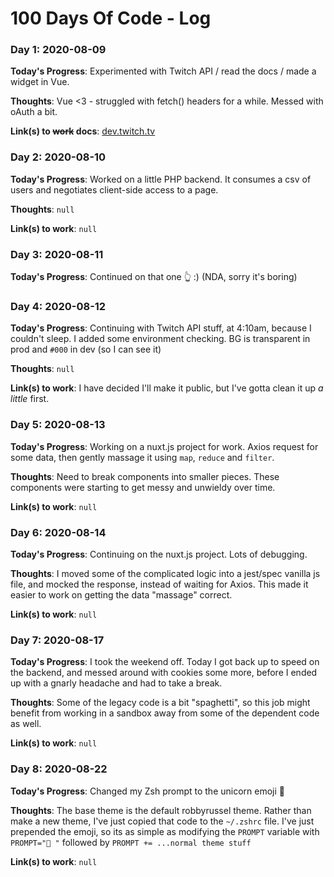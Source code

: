# 100 Days Of Code - Log

<!-- template
### Day 0: 2020-08-

**Today's Progress**:

**Thoughts**: 

**Link(s) to work**:
-->

### Day 1: 2020-08-09

**Today's Progress**: Experimented with Twitch API / read the docs / made a widget in Vue.

**Thoughts**: Vue <3 - struggled with fetch() headers for a while. Messed with oAuth a bit.

**Link(s) to ~~work~~ docs**: [dev.twitch.tv](https://dev.twitch.tv/)

### Day 2: 2020-08-10

**Today's Progress**: Worked on a little PHP backend. It consumes a csv of users and negotiates client-side access to a page.

**Thoughts**: `null`

**Link(s) to work**: `null`

### Day 3: 2020-08-11

**Today's Progress**: Continued on that one 👆 :) (NDA, sorry it's boring)

### Day 4: 2020-08-12

**Today's Progress**: Continuing with Twitch API stuff, at 4:10am, because I couldn't sleep. I added some environment checking. BG is transparent in prod and `#000` in dev (so I can see it)

**Thoughts**: `null`

**Link(s) to work**: I have decided I'll make it public, but I've gotta clean it up _a little_ first.

### Day 5: 2020-08-13

**Today's Progress**: Working on a nuxt.js project for work. Axios request for some data, then gently massage it using `map`, `reduce` and `filter`. 

**Thoughts**: Need to break components into smaller pieces. These components were starting to get messy and unwieldy over time. 

**Link(s) to work**: `null`

### Day 6: 2020-08-14

**Today's Progress**: Continuing on the nuxt.js project. Lots of debugging.

**Thoughts**: I moved some of the complicated logic into a jest/spec vanilla js file, and mocked the response, instead of waiting for Axios. This made it easier to work on getting the data "massage" correct.

**Link(s) to work**: `null`

### Day 7: 2020-08-17

**Today's Progress**: I took the weekend off. Today I got back up to speed on the backend, and messed around with cookies some more, before I ended up with a gnarly headache and had to take a break.

**Thoughts**: Some of the legacy code is a bit "spaghetti", so this job might benefit from working in a sandbox away from some of the dependent code as well.

**Link(s) to work**: `null`

### Day 8: 2020-08-22

**Today's Progress**: Changed my Zsh prompt to the unicorn emoji 🦄

**Thoughts**: The base theme is the default robbyrussel theme. Rather than make a new theme, I've just copied that code to the `~/.zshrc` file. I've just prepended the emoji, so its as simple as modifying the `PROMPT` variable with `PROMPT="🦄 "` followed by `PROMPT += ...normal theme stuff`

**Link(s) to work**: `null`
